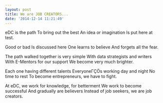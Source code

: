 ```yaml
---
layout: post
title: We are JOB CREATORS...
date: '2014-12-14 11:21:49'
---
```


eDC is the path
To bring out the best
An idea or imagination
Is put here at test.

Good or bad
Is discussed here
One learns to believe
And forgets all the fear.

The path walked together is very simple
With data strategists and writers
With E-Mentors for our support
We become very much brighter.

Each one having different talents
EveryoneΓÇÖs working day and night
No time to rest
To become entrepreneurs, we have to fight.

At eDC, we work for knowledge, for betterment
We work to become successful 
And gradually are believers
Instead of job seekers, we are job creators.